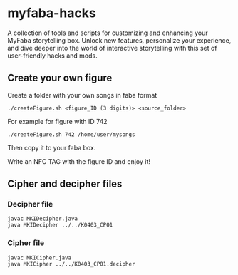 # myfaba-hacks
A collection of tools and scripts for customizing and enhancing your MyFaba storytelling box. Unlock new features, personalize your experience, and dive deeper into the world of interactive storytelling with this set of user-friendly hacks and mods.



## Create your own figure
Create a folder with your own songs in faba format
```
./createFigure.sh <figure_ID (3 digits)> <source_folder>
```
For example for figure with ID 742
```
./createFigure.sh 742 /home/user/mysongs
```

Then copy it to your faba box.

Write an NFC TAG with the figure ID and enjoy it!

## Cipher and decipher files
### Decipher file
```
javac MKIDecipher.java
java MKIDecipher ../../K0403_CP01
```

### Cipher file
```
javac MKICipher.java
java MKICipher ../../K0403_CP01.decipher
```
